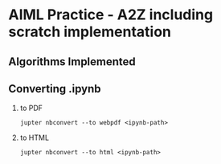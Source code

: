 # AIML Practice - A2Z including scratch implementation

## Algorithms Implemented



## Converting .ipynb
1. to PDF
    ```
    jupter nbconvert --to webpdf <ipynb-path>
    ```
1. to HTML
    ```
    jupter nbconvert --to html <ipynb-path>
    ```



